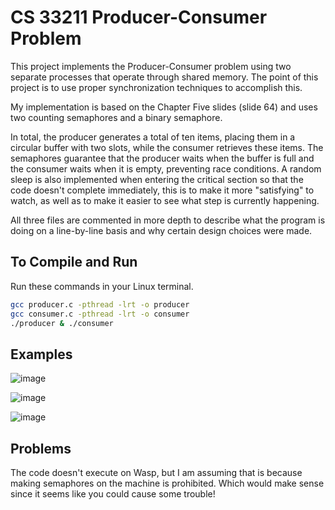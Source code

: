 # CS 33211 Producer-Consumer Problem

This project implements the Producer-Consumer problem using two separate processes that operate through shared memory. The point of this project is to use proper synchronization techniques to accomplish this.

My implementation is based on the Chapter Five slides (slide 64) and uses two counting semaphores and a binary semaphore.

In total, the producer generates a total of ten items, placing them in a circular buffer with two slots, while the consumer retrieves these items. The semaphores guarantee that the producer waits when the buffer is full and the consumer waits when it is empty, preventing race conditions. A random sleep is also implemented when entering the critical section so that the code doesn't complete immediately, this is to make it more "satisfying" to watch, as well as to make it easier to see what step is currently happening.

All three files are commented in more depth to describe what the program is doing on a line-by-line basis and why certain design choices were made.

## To Compile and Run

Run these commands in your Linux terminal.

```bash
gcc producer.c -pthread -lrt -o producer
gcc consumer.c -pthread -lrt -o consumer
./producer & ./consumer
```

## Examples

![image](https://github.com/user-attachments/assets/83f1785e-3c2f-4faf-907a-a6c575dcb3e0)

![image](https://github.com/user-attachments/assets/82799f8b-f251-41ca-933d-8996841f2457)

![image](https://github.com/user-attachments/assets/164ffd2e-12df-4e47-9b19-2fcf006102a5)

## Problems

The code doesn't execute on Wasp, but I am assuming that is because making semaphores on the machine is prohibited. Which would make sense since it seems like you could cause some trouble!
